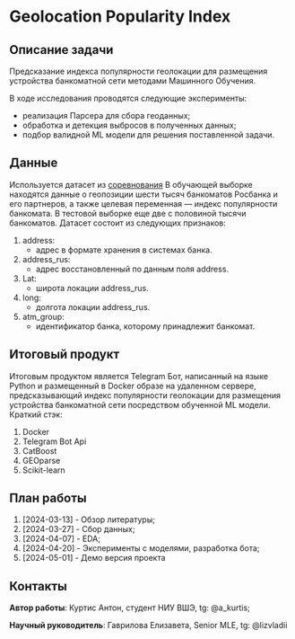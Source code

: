# Geolocation Popularity Index

## Описание задачи

Предсказание индекса популярности геолокации для размещения устройства банкоматной сети методами Машинного Обучения. 

В ходе исследования проводятся следующие эксперименты:
  - реализация Парсера для сбора геоданных;
  - обработка и детекция выбросов в полученных данных;
  - подбор валидной ML модели для решения поставленной задачи.


## Данные

Используется датасет из [соревнования](https://boosters.pro/championship/rosbank2/overview)
В обучающей выборке находятся данные о геопозиции шести тысяч банкоматов Росбанка и его партнеров, а также целевая переменная — индекс популярности банкомата. В тестовой выборке еще две с половиной тысячи банкоматов.
Датасет состоит из следующих признаков:

1. address:
   - адрес в формате хранения в системах банка.
2. address_rus:
   - адрес восстановленный по данным поля address.
3. Lat:
   - широта локации address_rus.
4. long:
   - долгота  локации address_rus.
5. atm_group:
   - идентификатор банка, которому принадлежит банкомат.

## Итоговый продукт

Итоговым продуктом является Telegram Бот, написанный на языке Python и размещенный в Docker образе на удаленном сервере, предсказывающий индекс популярности геолокации для размещения устройства банкоматной сети посредством обученной ML модели.
Краткий стэк:

1. Docker
2. Telegram Bot Api
3. CatBoost
4. GEOparse
5. Scikit-learn

## План работы
1. [2024-03-13] - Обзор литературы;
2. [2024-03-27] - Сбор данных;
3. [2024-04-07] - EDA;
4. [2024-04-20] - Эксперименты с моделями, разработка бота;
5. [2024-05-01] - Демо версия проекта
   
## Контакты

**Автор работы**: Куртис Антон, студент НИУ ВШЭ, tg: @a_kurtis;

**Научный руководитель**: Гаврилова Елизавета, Senior MLE, tg: @lizvladii
